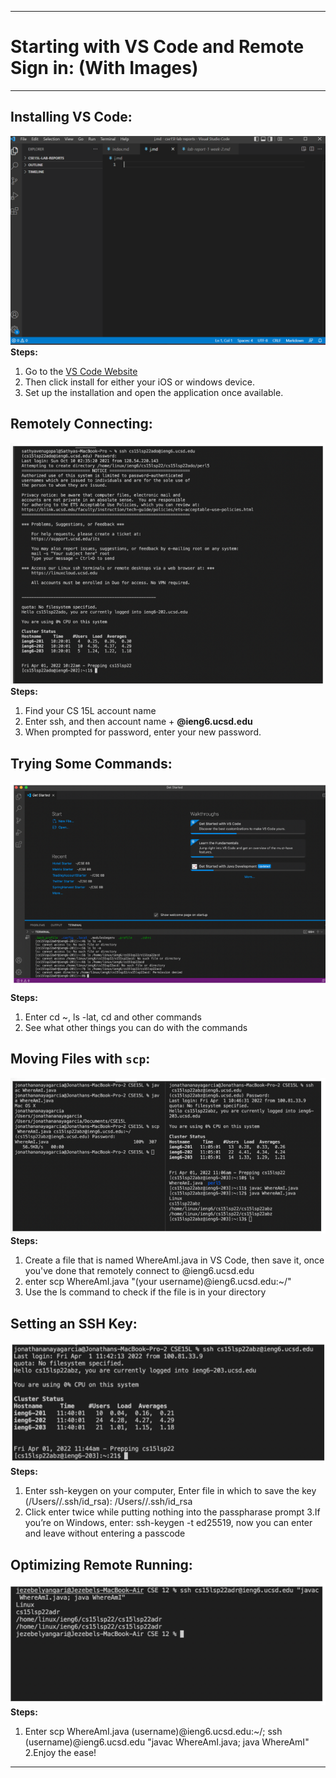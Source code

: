 ------
# Starting with VS Code and Remote Sign in: (With Images)
------
## Installing VS Code:
![image](https://github.com/ItsTheOneAJ/cse15l-lab-reports/blob/main/Screenshot%202022-04-08%20112204.png)
**Steps:**

1. Go to the [VS Code Website](https://code.visualstudio.com/download)
2. Then click install for either your iOS or windows device. 
3. Set up the installation and open the application once available. 


## Remotely Connecting: 
![image](https://github.com/ItsTheOneAJ/jk/blob/main/Screenshot%202022-04-10%20234847.png)
**Steps:**
1. Find your CS 15L account name
2. Enter ssh, and then account name + **@ieng6.ucsd.edu**
3. When prompted for password, enter your new password. 


## Trying Some Commands: 
![image](https://github.com/ItsTheOneAJ/cse15l-lab-reports/blob/main/Screenshot%202022-04-08%20114447.png)
**Steps:**
1. Enter cd ~, ls -lat, cd and other commands
2. See what other things you can do with the commands


## Moving Files with `scp`: 
![image](https://github.com/ItsTheOneAJ/jk/blob/main/Screenshot%202022-04-10%20234725.png)
**Steps:**
1. Create a file that is named WhereAmI.java in VS Code, then save it, once you've done that remotely connect to @ieng6.ucsd.edu
2. enter scp WhereAmI.java "(your username)@ieng6.ucsd.edu:~/"
3. Use the ls command to check if the file is in your directory


## Setting an SSH Key: 
![image](https://github.com/ItsTheOneAJ/jk/blob/main/Screenshot%202022-04-10%20234542.png)
**Steps:**
1. Enter ssh-keygen on your computer, Enter file in which to save the key (/Users/<user-name>/.ssh/id_rsa): /Users/<user-name>/.ssh/id_rsa
2. Click enter twice while putting nothing into the passpharase prompt
3.If you’re on Windows, enter:  ssh-keygen -t ed25519, now you can enter and leave without entering a passcode




## Optimizing Remote Running: 
![image](https://github.com/ItsTheOneAJ/jk/blob/main/Screenshot%202022-04-10%20232906.png)
**Steps:**
1. Enter scp WhereAmI.java (username)@ieng6.ucsd.edu:~/; ssh (username)@ieng6.ucsd.edu "javac WhereAmI.java; java WhereAmI" 
2.Enjoy the ease!

------

